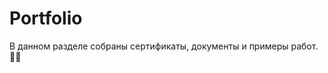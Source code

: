 # Portfolio
В данном разделе собраны сертификаты, документы и примеры работ.	&#128104;&#8205;&#128187;
